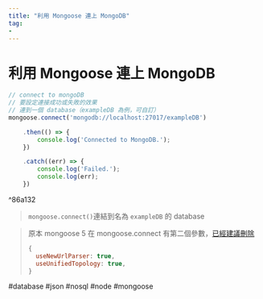 ```yaml
---
title: "利用 Mongoose 連上 MongoDB"
tag: 
- 
---
```

# 利用 Mongoose 連上 MongoDB
```js
// connect to mongoDB
// 要設定連接成功或失敗的效果
// 連到一個 database（exampleDB 為例，可自訂）
mongoose.connect('mongodb://localhost:27017/exampleDB')

	.then(() => {
		console.log('Connected to MongoDB.');
	})

	.catch((err) => {
		console.log('Failed.');
		console.log(err);
	})
```

^86a132

>`mongoose.connect()`連結到名為 `exampleDB` 的 database

>原本 mongoose 5 在 mongoose.connect 有第二個參數，[已經建議刪除](https://mongoosejs.com/docs/migrating_to_6.html#version-requirements)
>```js
>{
>	useNewUrlParser: true,
>	useUnifiedTopology: true,
>}
>```

#database #json #nosql #node #mongoose